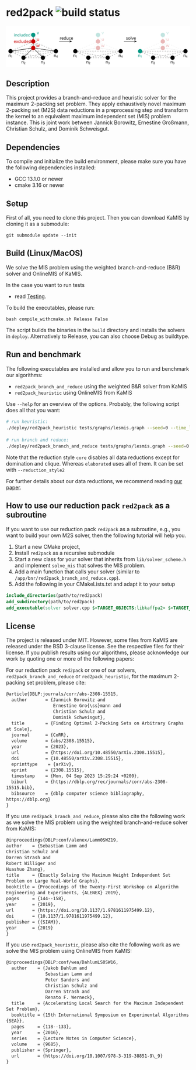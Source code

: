 # red2pack ![build status](https://github.com/KarlsruheMIS/red2pack/actions/workflows/cmake-single-platform.yml/badge.svg?branch=master)
![reduce-and-transform](img/reduce-and-transform.svg "Red2pack: Apply maximum 2-packing set reductions and transform to maximum independent set problem")

## Description
This project provides a branch-and–reduce and heuristic solver for the maximum 2-packing set problem.
They apply exhaustively novel maximum 2-packing set (M2S) data reductions in a preprocessing step and transform the kernel to an equivalent maximum independent set (MIS) problem instance.
This is joint work between Jannick Borowitz, Ernestine Großmann, Christian Schulz, and Dominik Schweisgut.

## Dependencies
To compile and initialize the build environment, please make sure you have the following dependencies installed:
- GCC 13.1.0 or newer
- cmake 3.16 or newer

## Setup
First of all, you need to clone this project. Then you can download KaMIS by cloning it as a submodule:
```shell
git submodule update --init
```

## Build (Linux/MacOS)
We solve the MIS problem using the weighted branch-and-reduce (B&R) solver and OnlineMIS of KaMIS. 

In the case you want to run tests
- read [Testing](tests/README.md).

To build the executables, please run:
```shell
bash compile_withcmake.sh Release False
```

The script builds the binaries in the `build` directory and installs the solvers in `deploy`.
Alternatively to Release, you can also choose Debug as buildtype.

## Run and benchmark
The following executables are installed and allow you to run and benchmark our algorithms:
- `red2pack_branch_and_reduce` using the weighted B&R solver from KaMIS
- `red2pack_heuristic` using OnlineMIS from KaMIS

Use `--help` for an overview of the options. Probably, the following script does all that you want:
```bash
# run heuristic:
./deploy/red2pack_heuristic tests/graphs/lesmis.graph --seed=0 --time_limit=100 

# run branch and reduce:
./deploy/red2pack_branch_and_reduce tests/graphs/lesmis.graph --seed=0 --time_limit=100
```

Note that the reduction style `core` disables all data reductions except for domination and clique.
Whereas `elaborated` uses all of them. It can be set with `--reduction_style2` 

For further details about our data reductions, we recommend reading [our paper](https://arxiv.org/abs/2308.15515).

## How to use our reduction pack `red2pack` as a subroutine 
If you want to use our reduction pack `red2pack` as a subroutine, e.g., you want to build your own M2S solver,
then the following tutorial will help you.

1. Start a new CMake project,
2. Install `red2pack` as a recursive submodule
3. Start a new class for your solver that inherits from `lib/solver_scheme.h` and implement `solve_mis` that solves the MIS problem.
4. Add a main function that calls your solver (similar to `/app/bnr/red2pack_branch_and_reduce.cpp`).
5. Add the following in your CMakeLists.txt and adapt it to your setup  
```cmake
include_directories(path/to/red2pack)
add_subdirectory(path/to/red2pack)
add_executable(solver solver.cpp $<TARGET_OBJECTS:libkaffpa2> $<TARGET_OBJECTS:libsources> $<TARGET_OBJECTS:libred2pack>)
```

## License 
The project is released under MIT. However, some files from KaMIS are released under the BSD 3-clause license. See the respective files for their license. If you publish results using our algorithms, please acknowledge our work by quoting one or more of the following papers:

For our reduction pack `red2pack` or one of our solvers, `red2pack_branch_and_reduce` or `red2pack_heuristic`, for the maximum 2-packing set problem,
please cite:
```text
@article{DBLP:journals/corr/abs-2308-15515,
  author       = {Jannick Borowitz and
                  Ernestine Gro{\ss}mann and
                  Christian Schulz and
                  Dominik Schweisgut},
  title        = {Finding Optimal 2-Packing Sets on Arbitrary Graphs at Scale},
  journal      = {CoRR},
  volume       = {abs/2308.15515},
  year         = {2023},
  url          = {https://doi.org/10.48550/arXiv.2308.15515},
  doi          = {10.48550/arXiv.2308.15515},
  eprinttype    = {arXiv},
  eprint       = {2308.15515},
  timestamp    = {Mon, 04 Sep 2023 15:29:24 +0200},
  biburl       = {https://dblp.org/rec/journals/corr/abs-2308-15515.bib},
  bibsource    = {dblp computer science bibliography, https://dblp.org}
}
```

If you use `red2pack_branch_and_reduce`, please also cite the following work as we solve the MIS problem using the weighted branch-and-reduce solver from KaMIS:
```text
@inproceedings{DBLP:conf/alenex/Lamm0SWZ19,
author    = {Sebastian Lamm and
Christian Schulz and
Darren Strash and
Robert Williger and
Huashuo Zhang},
title     = {Exactly Solving the Maximum Weight Independent Set Problem on Large Real-World Graphs},
booktitle = {Proceedings of the Twenty-First Workshop on Algorithm Engineering and Experiments, {ALENEX} 2019},
pages     = {144--158},
year      = {2019},
url       = {https://doi.org/10.1137/1.9781611975499.12},
doi       = {10.1137/1.9781611975499.12},
publisher = {{SIAM}},
year      = {2019}
}
```

If you use `red2pack_heuristic`, please also cite the following work as we solve the MIS problem using OnlineMIS from KaMIS:
```text
@inproceedings{DBLP:conf/wea/DahlumLS0SW16,
  author    = {Jakob Dahlum and
               Sebastian Lamm and
               Peter Sanders and
               Christian Schulz and
               Darren Strash and
               Renato F. Werneck},
  title     = {Accelerating Local Search for the Maximum Independent Set Problem},
  booktitle = {15th International Symposium on Experimental Algorithms {SEA}},
  pages     = {118--133},
  year      = {2016},
  series    = {Lecture Notes in Computer Science},
  volume    = {9685},
  publisher = {Springer},
  url       = {https://doi.org/10.1007/978-3-319-38851-9\_9}
}
```

